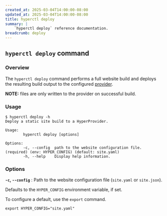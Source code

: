 ```yaml
---
created_at: 2025-03-04T14:00:00-08:00
updated_at: 2025-03-04T14:00:00-08:00
title: hyperctl deploy
summary: |
    `hyperctl deploy` reference documentation.
breadcrumb: deploy
---
```


## `hyperctl deploy` command

<auto-toc selectors="h3,h4,h5,h6,dl dt"></auto-toc>

### Overview

The `hyperctl deploy` command performs a full website build and deploys the resulting build output to the configured [provider].

<doc-quote ht-element>

**NOTE:** files are only written to the provider on successful build.

</doc-quote>

### Usage

```plaintext
$ hyperctl deploy -h
Deploy a static site build to a HyperProvider.

Usage:
        hyperctl deploy [options]

Options:
        -c, --config  path to the website configuration file. (required) (env: HYPER_CONFIG) (default: site.yaml)
        -h, --help    Display help information.
```

<!-- TODO: add #### Example header with example build output. -->

### Options

**`-c`, `--config`**
: Path to the website configuration file (`site.yaml` or `site.json`).

  Defaults to the `HYPER_CONFIG` environment variable, if set.

  To configure a default, use the `export` command.

  ```plaintext
  export HYPER_CONFIG="site.yaml"
  ```

<!-- Links -->
[provider]: /docs/reference/cms/providers/
